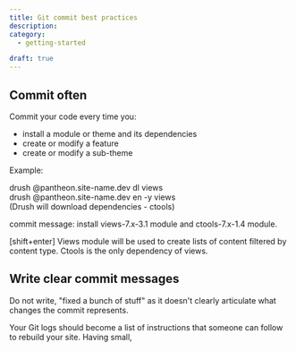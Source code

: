 ```yaml
---
title: Git commit best practices
description:
category:
  - getting-started

draft: true
---
```

## Commit often
Commit your code every time you:
- install a module or theme and its dependencies
- create or modify a feature
- create or modify a sub-theme 
Example:  
drush @pantheon.site-name.dev dl views  
drush @pantheon.site-name.dev en -y views   
(Drush will download dependencies - ctools)  
commit message: install views-7.x-3.1 module and ctools-7.x-1.4 module.  
[shift+enter] Views module will be used to create lists of content filtered by content type. Ctools is the only dependency of views.

## Write clear commit messages
Do not write, "fixed a bunch of stuff" as it doesn't clearly articulate what changes the commit represents.   
Your Git logs should become a list of instructions that someone can follow to rebuild your site. Having small,
